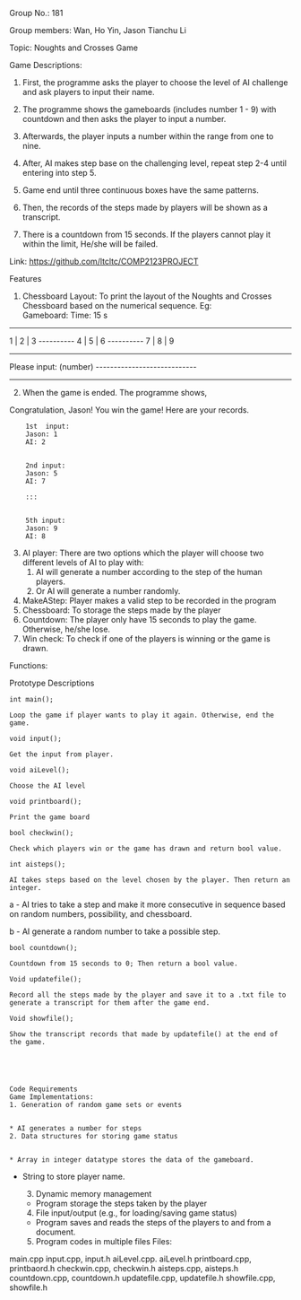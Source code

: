 Group No.: 181

Group members: 	Wan, Ho Yin, Jason 
Tianchu Li

Topic: Noughts and Crosses Game


Game Descriptions:

1. First, the programme asks the player to choose the level of AI challenge and ask players to input their name.

2. The programme shows the gameboards (includes number 1 - 9) with countdown and then asks the player to input a number.

3. Afterwards, the player inputs a number within the range from one to nine. 

4. After, AI makes step base on the challenging level, repeat step 2-4 until entering into step 5.

5. Game end until three continuous boxes have the same patterns. 

6. Then, the records of the steps made by players will be shown as a transcript. 

7. There is a countdown from 15 seconds. If the players cannot play it within the limit, He/she will be failed. 


Link: https://github.com/ltcltc/COMP2123PROJECT


Features


1. Chessboard Layout: To print the layout of the Noughts and Crosses Chessboard based on the numerical sequence.
Eg:        
Gameboard:                        Time: 15 s
---------------------------


1 | 2 | 3
        ----------
        4 | 5 | 6
        ----------
        7 | 8 | 9


---------------------------        
Please input: (number)
        ----------------------------
________________




2. When the game is ended. The programme shows,


Congratulation, Jason!  You win the game!
Here are your records.


        1st  input:
        Jason: 1
        AI: 2


        2nd input:
        Jason: 5
        AI: 7
        
        :::


        5th input:
        Jason: 9
        AI: 8






3. AI player: There are two options which the player will choose two different levels of AI to play with:
   1. AI will generate a number according to the step of the human players.
   2. Or AI will generate a number randomly. 
4. MakeAStep: Player makes a valid step to be recorded in the program
5. Chessboard: To storage the steps made by the player
6. Countdown: The player only have 15 seconds to play the game. Otherwise, he/she lose. 
7. Win check: To check if one of the players is winning or the game is drawn.




Functions:


Prototype 
	Descriptions
	
	int main();
	
	Loop the game if player wants to play it again. Otherwise, end the game.
	
	void input();
	
	Get the input from player. 
	
	void aiLevel();
	
	Choose the AI level
	
	void printboard(); 
	
	Print the game board
	
	bool checkwin();
	
	Check which players win or the game has drawn and return bool value.
	
	int aisteps();
	
	AI takes steps based on the level chosen by the player. Then return an integer.
	
a - AI tries to take a step and make it more consecutive in sequence based on random numbers, possibility, and chessboard.

b - AI generate a random number to take a possible step.

	bool countdown();
	
	Countdown from 15 seconds to 0; Then return a bool value. 
	
	Void updatefile();
	
	Record all the steps made by the player and save it to a .txt file to generate a transcript for them after the game end. 
	
	Void showfile();
	
	Show the transcript records that made by updatefile() at the end of the game.
	
	

	

	Code Requirements
	Game Implementations:
	1. Generation of random game sets or events


	* AI generates a number for steps
	2. Data structures for storing game status


	* Array in integer datatype stores the data of the gameboard. 
* String to store player name.


	3. Dynamic memory management


	* Program storage the steps taken by the player
	4. File input/output (e.g., for loading/saving game status)
	* Program saves and reads the steps of the players to and from a document.
	5. Program codes in multiple files
	Files:


main.cpp
input.cpp, input.h
aiLevel.cpp. aiLevel.h
printboard.cpp, printbaord.h
checkwin.cpp, checkwin.h
aisteps.cpp, aisteps.h
countdown.cpp, countdown.h
updatefile.cpp, updatefile.h
showfile.cpp, showfile.h
	
